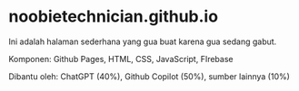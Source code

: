 # noobietechnician.github.io
Ini adalah halaman sederhana yang gua buat karena gua sedang gabut.

Komponen:
Github Pages, HTML, CSS, JavaScript, FIrebase

Dibantu oleh:
ChatGPT (40%), Github Copilot (50%), sumber lainnya (10%)
